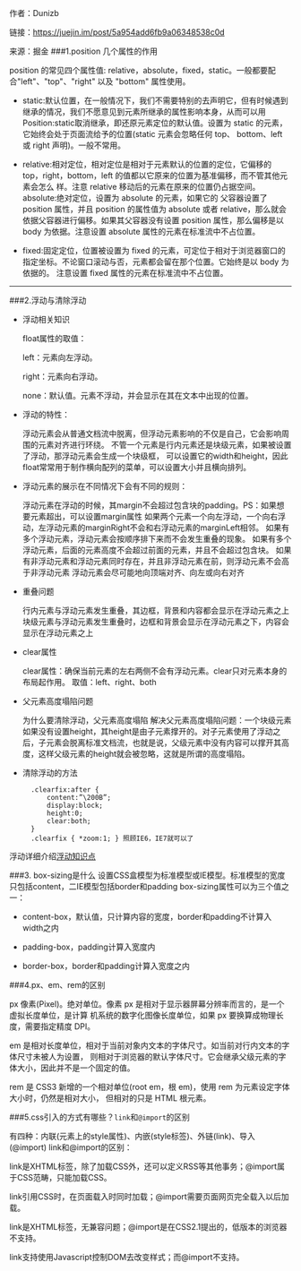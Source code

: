 作者：Dunizb

链接：https://juejin.im/post/5a954add6fb9a06348538c0d

来源：掘金
###1.position 几个属性的作用

position 的常见四个属性值: relative，absolute，fixed，static。一般都要配合"left"、"top"、"right" 以及 "bottom" 属性使用。

* static:默认位置，在一般情况下，我们不需要特别的去声明它，但有时候遇到继承的情况，我们不愿意见到元素所继承的属性影响本身，从而可以用Position:static取消继承，即还原元素定位的默认值。设置为 static 的元素，它始终会处于页面流给予的位置(static 元素会忽略任何 top、 bottom、left 或 right 声明)。一般不常用。

* relative:相对定位，相对定位是相对于元素默认的位置的定位，它偏移的 top，right，bottom，left 的值都以它原来的位置为基准偏移，而不管其他元素会怎么 样。注意 relative 移动后的元素在原来的位置仍占据空间。
absolute:绝对定位，设置为 absolute 的元素，如果它的 父容器设置了 position 属性，并且 position 的属性值为 absolute 或者 relative，那么就会依据父容器进行偏移。如果其父容器没有设置 position 属性，那么偏移是以 body 为依据。注意设置 absolute 属性的元素在标准流中不占位置。

* fixed:固定定位，位置被设置为 fixed 的元素，可定位于相对于浏览器窗口的指定坐标。不论窗口滚动与否，元素都会留在那个位置。它始终是以 body 为依据的。 注意设置 fixed 属性的元素在标准流中不占位置。

----
###2.浮动与清除浮动

* 浮动相关知识

    float属性的取值：

     left：元素向左浮动。
     
     right：元素向右浮动。

    none：默认值。元素不浮动，并会显示在其在文本中出现的位置。

* 浮动的特性：

   浮动元素会从普通文档流中脱离，但浮动元素影响的不仅是自己，它会影响周围的元素对齐进行环绕。
   不管一个元素是行内元素还是块级元素，如果被设置了浮动，那浮动元素会生成一个块级框，
   可以设置它的width和height，因此float常常用于制作横向配列的菜单，可以设置大小并且横向排列。

* 浮动元素的展示在不同情况下会有不同的规则：

   浮动元素在浮动的时候，其margin不会超过包含块的padding。PS：如果想要元素超出，可以设置margin属性
如果两个元素一个向左浮动，一个向右浮动，左浮动元素的marginRight不会和右浮动元素的marginLeft相邻。
如果有多个浮动元素，浮动元素会按顺序排下来而不会发生重叠的现象。
如果有多个浮动元素，后面的元素高度不会超过前面的元素，并且不会超过包含块。
如果有非浮动元素和浮动元素同时存在，并且非浮动元素在前，则浮动元素不会高于非浮动元素
浮动元素会尽可能地向顶端对齐、向左或向右对齐

* 重叠问题

  行内元素与浮动元素发生重叠，其边框，背景和内容都会显示在浮动元素之上
块级元素与浮动元素发生重叠时，边框和背景会显示在浮动元素之下，内容会显示在浮动元素之上

* clear属性

  clear属性：确保当前元素的左右两侧不会有浮动元素。clear只对元素本身的布局起作用。
取值：left、right、both

* 父元素高度塌陷问题

  为什么要清除浮动，父元素高度塌陷
解决父元素高度塌陷问题：一个块级元素如果没有设置height，其height是由子元素撑开的。对子元素使用了浮动之后，子元素会脱离标准文档流，也就是说，父级元素中没有内容可以撑开其高度，这样父级元素的height就会被忽略，这就是所谓的高度塌陷。

* 清除浮动的方法

        .clearfix:after {
            content:”\200B”; 
            display:block; 
            height:0; 
            clear:both;
        }
        .clearfix { *zoom:1; } 照顾IE6，IE7就可以了
        
浮动详细介绍[浮动知识点](https://juejin.im/post/5a954add6fb9a06348538c0d)  
     
###3. box-sizing是什么
设置CSS盒模型为标准模型或IE模型。标准模型的宽度只包括content，二IE模型包括border和padding
box-sizing属性可以为三个值之一：

* content-box，默认值，只计算内容的宽度，border和padding不计算入width之内

* padding-box，padding计算入宽度内

* border-box，border和padding计算入宽度之内

###4.px、em、rem的区别

px 像素(Pixel)。绝对单位。像素 px 是相对于显示器屏幕分辨率而言的，是一个虚拟长度单位，是计算 机系统的数字化图像长度单位，如果 px 要换算成物理长度，需要指定精度 DPI。

em 是相对长度单位，相对于当前对象内文本的字体尺寸。如当前对行内文本的字体尺寸未被人为设置， 则相对于浏览器的默认字体尺寸。它会继承父级元素的字体大小，因此并不是一个固定的值。

rem 是 CSS3 新增的一个相对单位(root em，根 em)，使用 rem 为元素设定字体大小时，仍然是相对大小， 但相对的只是 HTML 根元素。

###5.css引入的方式有哪些？`link`和`@import`的区别

有四种：内联(元素上的style属性)、内嵌(style标签)、外链(link)、导入(@import)
link和@import的区别：

link是XHTML标签，除了加载CSS外，还可以定义RSS等其他事务；@import属于CSS范畴，只能加载CSS。

link引用CSS时，在页面载入时同时加载；@import需要页面网页完全载入以后加载。

link是XHTML标签，无兼容问题；@import是在CSS2.1提出的，低版本的浏览器不支持。

link支持使用Javascript控制DOM去改变样式；而@import不支持。

